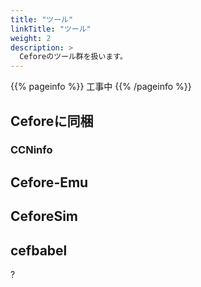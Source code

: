 ```yaml
---
title: "ツール"
linkTitle: "ツール"
weight: 2
description: >
  Ceforeのツール群を扱います。
---
```


{{% pageinfo %}}
工事中
{{% /pageinfo %}}

## Ceforeに同梱

### CCNinfo

### 

## Cefore-Emu

## CeforeSim

## cefbabel

?